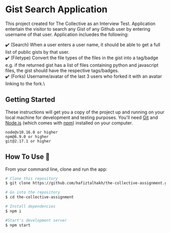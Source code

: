 # Gist Search Application

This project created for The Collective as an Interview Test. Application entertain the visitor to search any Gist of any Github user by entering username of that user. Application incluedes the following: 

  ✔️ (Search) When a user enters a user name, it should be able to get a full list of public gists by that user.\
  ✔️ (Filetype) Convert the file types of the files in the gist into a tag/badge e.g. if the returned gist has a list of files containing python and javascript files,         the gist should have the respective tags/badges.\
  ✔️ (Forks) Username/avatar of the last 3 users who forked it with an avatar linking to the fork.\
  
## Getting Started 
  
  These instructions will get you a copy of the project up and running on your local machine for development and testing purposes.
  You'll need [Git](https://git-scm.com) and [Node.js](https://nodejs.org/en/download/) (which comes with [npm](http://npmjs.com)) installed on your computer.

```
node@v10.16.0 or higher
npm@6.9.0 or higher
git@2.17.1 or higher
```

## How To Use 🔧

From your command line, clone and run the app:

```bash
# Clone this repository
$ git clone https://github.com/hafiztalhakh/the-collective-assignment.git

# Go into the repository
$ cd the-collective-assignment

# Install dependencies
$ npm i

#Start's development server
$ npm start
```
  
